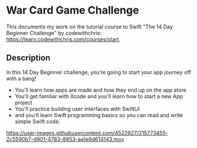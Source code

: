 #  War Card Game Challenge

This documents my work on the tutorial course to Swift "The 14 Day Beginner Challenge" by codewithchris: https://learn.codewithchris.com/courses/start.

## Description
In this 14 Day Beginner challenge, you’re going to start your app journey off with a bang!

- You’ll learn how apps are made and how they end up on the app store
- You’ll get familiar with Xcode and you’ll learn how to start a new App project
- You’ll practice building user interfaces with SwiftUI
- and you’ll learn Swift programming basics so you can read and write simple Swift code.

https://user-images.githubusercontent.com/4522927/215773455-2c5590b7-d901-4783-8853-aa1e9d614143.mov
